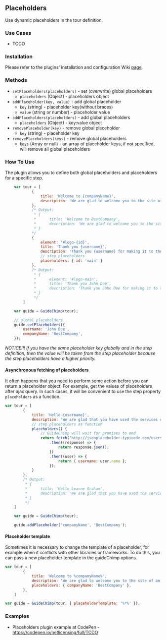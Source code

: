 ## Placeholders

Use dynamic placeholders in the tour definition.

### Use Cases

- TODO

### Installation

Please refer to the plugins' installation and configuration Wiki [page](https://github.com/Labs64/GuideChimp/wiki/Configure#plugins).

### Methods

- `setPlaceholders(placeholders)` - set (overwrite) global placeholders
    - `placeholders` (Object) - placeholders object
- `addPlaceholder(key, value)` - add global placeholder
    - `key` (string) - placeholder key(without braces)
    - `value` (string or number) - placeholder value
- `addPlaceholders(placeholders)` - add global placeholders
    - `placeholders` (Object) - key:value object
- `removePlaceholder(key)` - remove global placeholder
    - `key` (string) - placeholder key
- `removePlaceholders(keys)` - remove global placeholders
    - `keys` (Array or null) - an array of placeholder keys, if not specified, will remove all global placeholders

### How To Use

The plugin allows you to define both global placeholders and placeholders for a specific step.

```javascript
    var tour = [
            {
                title: 'Welcome to {companyName}',
                description: 'We are glad to welcome you to the site of an {companyName} company, take this tour to get acquainted with the product.',
            },
            /* Output:
             * { 
             *      title: 'Welcome to BestCompany',
             *      description: 'We are glad to welcome you to the site of an BestCompany company, take this tour to get acquainted with the product.',
             * }
            */
            {
                element: '#logo-{id}',
                title: 'Thank you {username}',
                description: 'Thank you {username} for making it to the end of the tour, hope you like the product of the company {companyName}',
                // step placeholders
                placeholders: { id: 'main' }
            },
            /* Output:
             * {
             *      element: '#logo-main',
             *      title: 'Thank you John Doe',
             *      description: 'Thank you John Doe for making it to the end of the tour, hope you like the product of the company BestCompany',
             * }
             */
        ]

    var guide = GuideChimp(tour);

    // global placeholders
    guide.setPlaceholders({
        username: 'John Doe',
        companyName: 'BestCompany',
    });   
```
_NOTICE!!! If you have the same placeholder key globally and in the step definition, then the value will be taken from the step placeholder because the step placeholders have a higher priority._

#### Asynchronous fetching of placeholders

It often happens that you need to perform some action before you can return a placeholder object. For example, get the values of placeholders after ajax query. In such cases, it will be convenient to use the step property `placeholders` as a function.

```javascript
var tour = [
        {
            title: 'Hello {username}',
            description: 'We are glad that you have used the services of the {companyName} company',
            // step placeholders as function
            placeholders() {
                // GuideChimp will wait for promises to end
                return fetch('http://jsonplaceholder.typicode.com/users/1')
                    .then((response) => {
                        return response.json();
                    })
                    .then((user) => {
                        return { username: user.name };
                    });
            }
        },
        /* Output:
         * {
         *      title: 'Hello Leanne Graham',
         *      description: 'We are glad that you have used the services of the BestCompany company',
         * }
         */
    ]

    var guide = GuideChimp(tour);

    guide.addPlaceholder('companyName', 'BestCompany');
```

#### Placeholder template

Sometimes it is necessary to change the template of a placeholder, for example when it conflicts with other libraries or frameworks. To do this, you can pass a new placeholder template in the guideСhimp options.
```javascript
var tour = [
        {
            title: 'Welcome to %companyName%',
            description: 'We are glad to welcome you to the site of an %companyName% company, take this tour to get acquainted with the product.',
            placeholders: { companyName: 'BestCompany' },
        },
    ]

var guide = GuideChimp(tour, { placeholderTemplate: '%*%' });
```

### Examples

- Placeholders plugin example at CodePen - https://codepen.io/netlicensing/full/TODO
